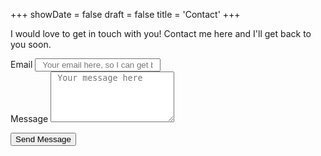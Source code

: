 +++
showDate = false
draft = false
title = 'Contact'
+++

I would love to get in touch with you! Contact me here and I'll get back to you soon.

<form action="https://formspree.io/f/mzzbrnze" method="post" class="max-w-2xl mx-auto p-6 rounded-lg shadow-lg">
  <div class="mb-4">
    <label for="email" class="block text-lg font-semibold">Email</label>
    <input name="email" id="email" type="email" required placeholder="Your email here, so I can get back to you" class="w-full p-3 mt-2 border border-gray-300 rounded-lg focus:ring-2 focus:ring-blue-500 focus:border-transparent" style="color: black; padding-left: 10px; padding-right: 10px;" />
  </div>

  <div class="mb-4">
    <label for="message" class="block text-lg font-semibold">Message</label>
    <textarea name="message" id="message" rows="5" required placeholder="Your message here" class="w-full p-3 mt-2 border border-gray-300 rounded-lg focus:ring-2 focus:ring-blue-500 focus:border-transparent" style="color: black; padding-left: 10px; padding-right: 10px;"></textarea>
  </div>

  <button type="submit" class="w-full py-3 mt-4 rounded-lg hover:bg-gray-200 focus:ring-4 focus:ring-gray-300">Send Message</button>
</form>

